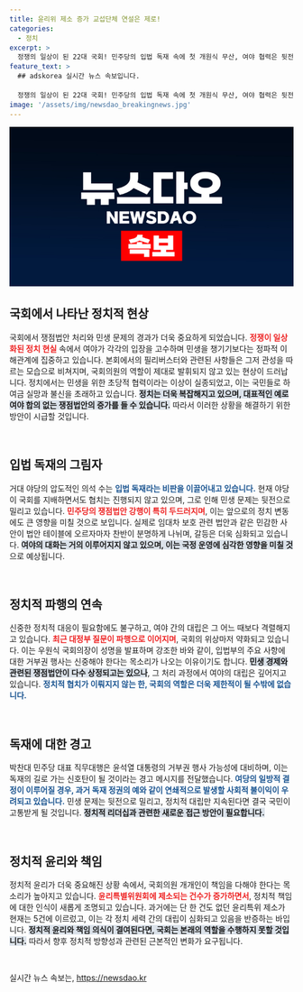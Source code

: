 ```yaml
---
title: 윤리위 제소 증가 교섭단체 연설은 제로!
categories:
  - 정치
excerpt: >
  정쟁의 일상이 된 22대 국회! 민주당의 입법 독재 속에 첫 개원식 무산, 여야 협력은 뒷전. 쟁점법안과 윤리특위 제소 급증, 정치 공세의 현실이 드러났다. 클릭하고 더 알아보세요!
feature_text: >
  ## adskorea 실시간 뉴스 속보입니다.

  정쟁의 일상이 된 22대 국회! 민주당의 입법 독재 속에 첫 개원식 무산, 여야 협력은 뒷전. 쟁점법안과 윤리특위 제소 급증, 정치 공세의 현실이 드러났다. 클릭하고 더 알아보세요!
image: '/assets/img/newsdao_breakingnews.jpg'
---
```


<p><img src="/assets/img/newsdao_breakingnews.jpg" alt="adskorea 속보" /></p>

<p><html>
<head>
    <title>국회에서 드러난 정치 현실과 대응 방안</title>
</head>
<body></p>

<h2 data-ke-size="size26">국회에서 나타난 정치적 현상</h2>

<p data-ke-size="size16">국회에서 쟁점법안 처리와 민생 문제의 경과가 더욱 중요하게 되었습니다. <b><span style="color: #ee2323;">정쟁이 일상화된 정치 현실</span></b> 속에서 여야가 각각의 입장을 고수하며 민생을 챙기기보다는 정파적 이해관계에 집중하고 있습니다. 본회에서의 필리버스터와 관련된 사항들은 그저 관성을 따르는 모습으로 비쳐지며, 국회의원의 역할이 제대로 발휘되지 않고 있는 현상이 드러납니다. 정치에서는 민생을 위한 초당적 협력이라는 이상이 실종되었고, 이는 국민들로 하여금 실망과 불신을 초래하고 있습니다. <b><span style="background-color: #21538527;">정치는 더욱 복잡해지고 있으며, 대표적인 예로 여야 합의 없는 쟁점법안의 증가를 들 수 있습니다.</span></b> 따라서 이러한 상황을 해결하기 위한 방안이 시급할 것입니다.</p>

<p data-ke-size="size16">&nbsp;</p>

<h2 data-ke-size="size26">입법 독재의 그림자</h2>

<p data-ke-size="size16">거대 야당의 압도적인 의석 수는 <b><span style="color: #1a5490;">입법 독재라는 비판을 이끌어내고 있습니다.</span></b> 현재 야당이 국회를 지배하면서도 협치는 진행되지 않고 있으며, 그로 인해 민생 문제는 뒷전으로 밀리고 있습니다. <b><span style="color: #ee2323;">민주당의 쟁점법안 강행이 특히 두드러지며</span></b>, 이는 앞으로의 정치 변동에도 큰 영향을 미칠 것으로 보입니다. 실제로 임대차 보호 관련 법안과 같은 민감한 사안이 법안 테이블에 오르자마자 찬반이 분명하게 나뉘며, 갈등은 더욱 심화되고 있습니다. <b><span style="background-color: #21538527;">여야의 대화는 거의 이루어지지 않고 있으며, 이는 국정 운영에 심각한 영향을 미칠 것</span></b>으로 예상됩니다.</p>

<p data-ke-size="size16">&nbsp;</p>

<h2 data-ke-size="size26">정치적 파행의 연속</h2>

<p data-ke-size="size16">신중한 정치적 대응이 필요함에도 불구하고, 여야 간의 대립은 그 어느 때보다 격렬해지고 있습니다. <b><span style="color: #ee2323;">최근 대정부 질문이 파행으로 이어지며</span></b>, 국회의 위상마저 약화되고 있습니다. 이는 우원식 국회의장이 성명을 발표하며 강조한 바와 같이, 입법부의 주요 사항에 대한 거부권 행사는 신중해야 한다는 목소리가 나오는 이유이기도 합니다. <b><span style="background-color: #21538527;">민생 경제와 관련된 쟁점법안이 다수 상정되고는 있으나</span></b>, 그 처리 과정에서 여야의 대립은 깊어지고 있습니다. <b><span style="color: #1a5490;">정치적 협치가 이뤄지지 않는 한, 국회의 역할은 더욱 제한적이 될 수밖에 없습니다.</span></b></p>

<p data-ke-size="size16">&nbsp;</p>

<h2 data-ke-size="size26">독재에 대한 경고</h2>

<p data-ke-size="size16">박찬대 민주당 대표 직무대행은 윤석열 대통령의 거부권 행사 가능성에 대비하며, 이는 독재의 길로 가는 신호탄이 될 것이라는 경고 메시지를 전달했습니다. <b><span style="color: #1a5490;">여당의 일방적 결정이 이루어질 경우, 과거 독재 정권의 예와 같이 연쇄적으로 발생할 사회적 불이익이 우려되고 있습니다.</span></b> 민생 문제는 뒷전으로 밀리고, 정치적 대립만 지속된다면 결국 국민이 고통받게 될 것입니다. <b><span style="background-color: #21538527;">정치적 리더십과 관련한 새로운 접근 방안이 필요합니다.</span></b></p>

<p data-ke-size="size16">&nbsp;</p>

<h2 data-ke-size="size26">정치적 윤리와 책임</h2>

<p data-ke-size="size16">정치적 윤리가 더욱 중요해진 상황 속에서, 국회의원 개개인이 책임을 다해야 한다는 목소리가 높아지고 있습니다. <b><span style="color: #ee2323;">윤리특별위원회에 제소되는 건수가 증가하면서</span></b>, 정치적 책임에 대한 인식이 새롭게 조명되고 있습니다. 과거에는 단 한 건도 없던 윤리특위 제소가 현재는 5건에 이르렀고, 이는 각 정치 세력 간의 대립이 심화되고 있음을 반증하는 바입니다. <b><span style="background-color: #21538527;">정치적 윤리와 책임 의식이 결여된다면, 국회는 본래의 역할을 수행하지 못할 것입니다.</span></b> 따라서 향후 정치적 방향성과 관련된 근본적인 변화가 요구됩니다.</p>

<p data-ke-size="size16">&nbsp;</p>

<p></body>
</html></p>
실시간 뉴스 속보는, <a href="https://newsdao.kr" rel="dofollow">https://newsdao.kr</a>


